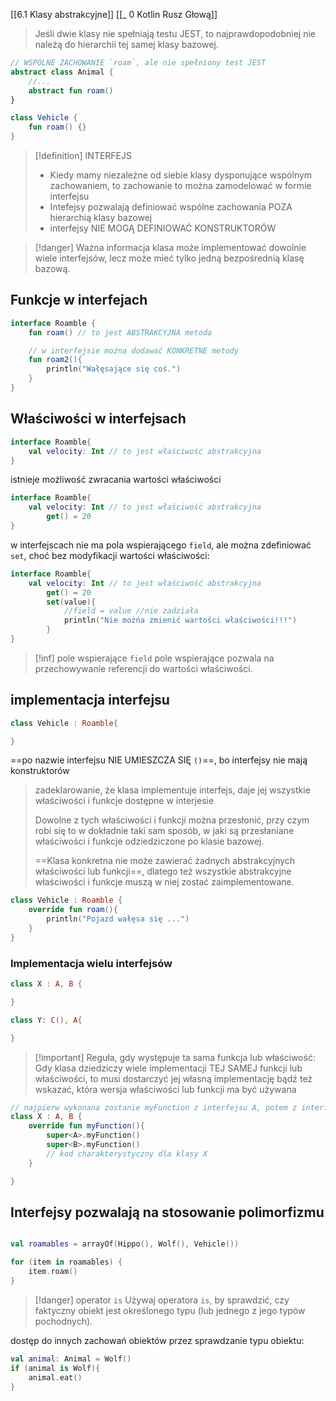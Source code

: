[[6.1 Klasy abstrakcyjne]]
[[_ 0 Kotlin Rusz Głową]]

> Jeśli dwie klasy nie spełniają testu JEST, to najprawdopodobniej nie należą do hierarchii tej samej klasy bazowej.

```kotlin
// WSPÓLNE ZACHOWANIE `roam`, ale nie spełniony test JEST
abstract class Animal {
	//...
	abstract fun roam()
}

class Vehicle {
	fun roam() {}
}
```

>[!definition] INTERFEJS
> - Kiedy mamy niezależne od siebie klasy dysponujące wspólnym zachowaniem, to zachowanie to można zamodelować w formie interfejsu
> - Intefejsy pozwalają definiować wspólne zachowania POZA hierarchią klasy bazowej
> - interfejsy NIE MOGĄ DEFINIOWAĆ KONSTRUKTORÓW




>[!danger] Ważna informacja
>klasa może implementować dowolnie wiele interfejsów, lecz może mieć tylko jedną bezpośrednią klasę bazową.

## Funkcje w interfejach
```kotlin
interface Roamble {
	fun roam() // to jest ABSTRAKCYJNA metoda

	// w interfejsie można dodawać KONKRETNE metody
	fun roam2(){
		println("Wałęsające się coś.")
	}
}
```


## Właściwości w interfejsach
```kotlin
interface Roamble{
	val velocity: Int // to jest właściwość abstrakcyjna
}
```

istnieje możliwość zwracania wartości właściwości
```kotlin
interface Roamble{
	val velocity: Int // to jest właściwość abstrakcyjna
		get() = 20
}
```

w interfejscach nie ma pola wspierającego `field`, ale można zdefiniować `set`, choć bez modyfikacji wartości właściwości:
```kotlin
interface Roamble{
	val velocity: Int // to jest właściwość abstrakcyjna
		get() = 20
		set(value){
			//field = value //nie zadziała
			println("Nie możńa zmienić wartości właściwości!!!")
		}
}
```

>[!inf] pole wspierające `field`
>pole wspierające pozwala na przechowywanie referencji do wartości właściwości.

## implementacja interfejsu
```kotlin
class Vehicle : Roamble{

}
```
==po nazwie interfejsu NIE UMIESZCZA SIĘ `()`==, bo interfejsy nie mają konstruktorów

> zadeklarowanie, że klasa implementuje interfejs, daje jej wszystkie właściwości i funkcje dostępne w interjesie
> 
> Dowolne z tych właściwości i funkcji można przesłonić, przy czym robi się to w dokładnie taki sam sposób, w jaki są przesłaniane właściwości i funkcje odziedziczone po klasie bazowej.
> 
> ==Klasa konkretna nie może zawierać żadnych abstrakcyjnych właściwości lub funkcji==, dlatego też wszystkie abstrakcyjne właściwości i funkcje muszą w niej zostać zaimplementowane.
> 

```kotlin
class Vehicle : Roamble {
	override fun roam(){
		println("Pojazd wałęsa się ...")
	}
}
```

### Implementacja wielu interfejsów
```kotlin
class X : A, B {

}
```

```kotlin
class Y: C(), A{

}
```

>[!important] Reguła, gdy występuje ta sama funkcja lub właściwość:
Gdy klasa dziedziczy wiele implementacji TEJ SAMEJ funkcji lub właściwości, to musi dostarczyć jej własną implementację bądź też wskazać, która wersja właściwości lub funkcji ma być używana
```kotlin
// najpierw wykonana zostanie myFunction z interfejsu A, potem z interfejsu B, a potem z klasy X
class X : A, B {
	override fun myFunction(){
		super<A>.myFunction()
		super<B>.myFunction()
		// kod charakterystyczny dla klasy X
	}

}
```


## Interfejsy pozwalają na stosowanie polimorfizmu

```kotlin

val roamables = arrayOf(Hippo(), Wolf(), Vehicle())

for (item in roamables) {
	item.roam() 
}
```


>[!danger] operator `is`
>Używaj operatora `is`, by sprawdzić, czy faktyczny obiekt jest określonego typu (lub jednego z jego typów pochodnych).

dostęp do innych zachowań obiektów przez sprawdzanie typu obiektu:
```kotlin
val animal: Animal = Wolf()
if (animal is Wolf){
	animal.eat()
}
```







